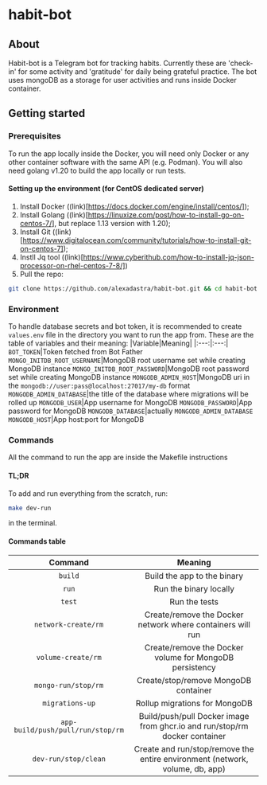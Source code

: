 # habit-bot

## About
Habit-bot is a Telegram bot for tracking habits. Currently these are 'check-in' for some activity and 'gratitude' for daily being grateful practice. The bot uses mongoDB as a storage for user activities and runs inside Docker container.

## Getting started
### Prerequisites
To run the app locally inside the Docker, you will need only Docker or any other container software with the same API (e.g. Podman). You will also need golang v1.20 to build the app locally or run tests.
#### Setting up the environment (for CentOS dedicated server)
1. Install Docker ((link)[https://docs.docker.com/engine/install/centos/]);
2. Install Golang ((link)[https://linuxize.com/post/how-to-install-go-on-centos-7/], but replace 1.13 version with 1.20);
3. Install Git ((link)[https://www.digitalocean.com/community/tutorials/how-to-install-git-on-centos-7]);
4. Instll Jq tool ((link)[https://www.cyberithub.com/how-to-install-jq-json-processor-on-rhel-centos-7-8/])
5. Pull the repo:
```bash
git clone https://github.com/alexadastra/habit-bot.git && cd habit-bot
```

### Environment
To handle database secrets and bot token, it is recommended to create `values.env` file in the directory you want to run the app from.
These are the table of variables and their meaning:
|Variable|Meaning|
|:---:|:---:|
`BOT_TOKEN`|Token fetched from Bot Father
`MONGO_INITDB_ROOT_USERNAME`|MongoDB root username set while creating MongoDB instance
`MONGO_INITDB_ROOT_PASSWORD`|MongoDB root password set while creating MongoDB instance
`MONGODB_ADMIN_HOST`|MongoDB uri in the `mongodb://user:pass@localhost:27017/my-db` format
`MONGODB_ADMIN_DATABASE`|the title of the database where migrations will be rolled up
`MONGODB_USER`|App username for MongoDB
`MONGODB_PASSWORD`|App password for MongoDB
`MONGODB_DATABASE`|actually `MONGODB_ADMIN_DATABASE`
`MONGODB_HOST`|App host:port for MongoDB

### Commands
All the command to run the app are inside the Makefile instructions
#### TL;DR
To add and run everything from the scratch, run:
```bash
make dev-run
```
in the terminal.
#### Commands table
|Command|Meaning|
|:---:|:---:|
`build`|Build the app to the binary
`run`|Run the binary locally
`test`|Run the tests
`network-create/rm`|Create/remove the Docker network where containers will run
`volume-create/rm`|Create/remove the Docker volume for MongoDB persistency
`mongo-run/stop/rm`|Create/stop/remove MongoDB container
`migrations-up`|Rollup migrations for MongoDB
`app-build/push/pull/run/stop/rm`|Build/push/pull Docker image from ghcr.io and run/stop/rm docker container
`dev-run/stop/clean`|Create and run/stop/remove the entire environment (network, volume, db, app)